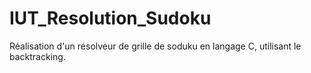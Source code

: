 # IUT_Resolution_Sudoku

Réalisation d'un résolveur de grille de soduku en langage C, utilisant le backtracking.
